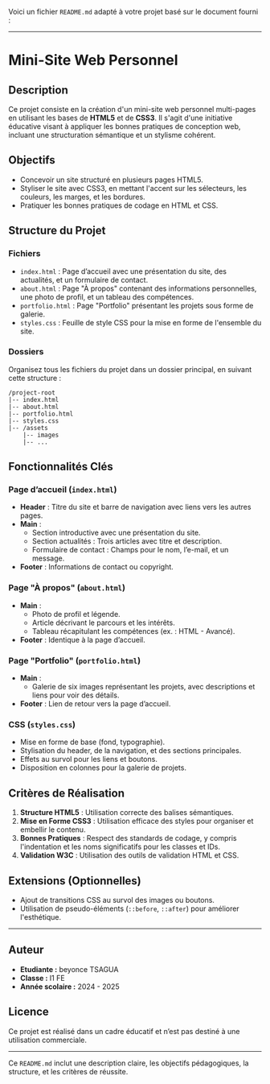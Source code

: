 Voici un fichier `README.md` adapté à votre projet basé sur le document fourni :

---

# Mini-Site Web Personnel

## Description

Ce projet consiste en la création d'un mini-site web personnel multi-pages en utilisant les bases de **HTML5** et de **CSS3**. Il s'agit d'une initiative éducative visant à appliquer les bonnes pratiques de conception web, incluant une structuration sémantique et un stylisme cohérent.

## Objectifs

- Concevoir un site structuré en plusieurs pages HTML5.
- Styliser le site avec CSS3, en mettant l'accent sur les sélecteurs, les couleurs, les marges, et les bordures.
- Pratiquer les bonnes pratiques de codage en HTML et CSS.

## Structure du Projet

### Fichiers
- `index.html` : Page d’accueil avec une présentation du site, des actualités, et un formulaire de contact.
- `about.html` : Page "À propos" contenant des informations personnelles, une photo de profil, et un tableau des compétences.
- `portfolio.html` : Page "Portfolio" présentant les projets sous forme de galerie.
- `styles.css` : Feuille de style CSS pour la mise en forme de l'ensemble du site.

### Dossiers
Organisez tous les fichiers du projet dans un dossier principal, en suivant cette structure :
```
/project-root
|-- index.html
|-- about.html
|-- portfolio.html
|-- styles.css
|-- /assets
    |-- images
    |-- ...
```

## Fonctionnalités Clés

### Page d’accueil (`index.html`)
- **Header** : Titre du site et barre de navigation avec liens vers les autres pages.
- **Main** :
  - Section introductive avec une présentation du site.
  - Section actualités : Trois articles avec titre et description.
  - Formulaire de contact : Champs pour le nom, l’e-mail, et un message.
- **Footer** : Informations de contact ou copyright.

### Page "À propos" (`about.html`)
- **Main** :
  - Photo de profil et légende.
  - Article décrivant le parcours et les intérêts.
  - Tableau récapitulant les compétences (ex. : HTML - Avancé).
- **Footer** : Identique à la page d’accueil.

### Page "Portfolio" (`portfolio.html`)
- **Main** :
  - Galerie de six images représentant les projets, avec descriptions et liens pour voir des détails.
- **Footer** : Lien de retour vers la page d’accueil.

### CSS (`styles.css`)
- Mise en forme de base (fond, typographie).
- Stylisation du header, de la navigation, et des sections principales.
- Effets au survol pour les liens et boutons.
- Disposition en colonnes pour la galerie de projets.

## Critères de Réalisation

1. **Structure HTML5** : Utilisation correcte des balises sémantiques.
2. **Mise en Forme CSS3** : Utilisation efficace des styles pour organiser et embellir le contenu.
3. **Bonnes Pratiques** : Respect des standards de codage, y compris l'indentation et les noms significatifs pour les classes et IDs.
4. **Validation W3C** : Utilisation des outils de validation HTML et CSS.

## Extensions (Optionnelles)
- Ajout de transitions CSS au survol des images ou boutons.
- Utilisation de pseudo-éléments (`::before`, `::after`) pour améliorer l'esthétique.

---

## Auteur
- **Etudiante :** beyonce TSAGUA
- **Classe :** I1 FE
- **Année scolaire :** 2024 - 2025

## Licence
Ce projet est réalisé dans un cadre éducatif et n’est pas destiné à une utilisation commerciale.

---

Ce `README.md` inclut une description claire, les objectifs pédagogiques, la structure, et les critères de réussite.